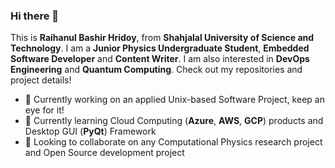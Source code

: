 ### Hi there 👋

<!--
**Hridoy-31/Hridoy-31** is a ✨ _special_ ✨ repository because its `README.md` (this file) appears on your GitHub profile.

Here are some ideas to get you started:

- 🔭 I’m currently working on ...
- 🌱 I’m currently learning ...
- 👯 I’m looking to collaborate on ...
- 🤔 I’m looking for help with ...
- 💬 Ask me about ...
- 📫 How to reach me: ...
- 😄 Pronouns: ...
- ⚡ Fun fact: ...
-->

This is **Raihanul Bashir Hridoy**, from **Shahjalal University of Science and Technology**. I am a **Junior Physics Undergraduate Student**, **Embedded Software Developer** and **Content Writer**. I am also interested in **DevOps Engineering** and **Quantum Computing**. Check out my repositories and project details!  

- 🔭 Currently working on an applied Unix-based Software Project, keep an eye for it!
- 🌱 Currently learning Cloud Computing (**Azure**, **AWS**, **GCP**) products and Desktop GUI (**PyQt**) Framework
- 👯 Looking to collaborate on any Computational Physics research project and Open Source development project
